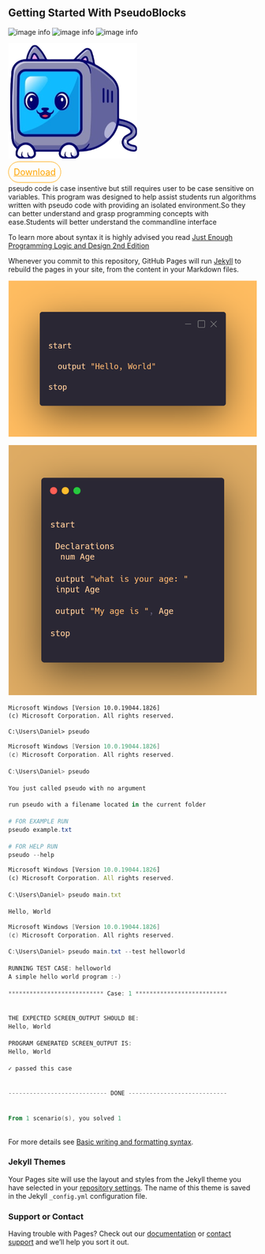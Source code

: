 ## Getting Started With PseudoBlocks

![image info](https://img.shields.io/github/v/release/daniel-kenan/pseudoblocks) ![image info](https://img.shields.io/github/license/daniel-kenan/pseudoblocks)
![image info](https://badgen.net/badge/icon/windows?icon=windows&label)


![image info](favicon.png) 

<a
style="height:50px;width:120px; font-size:large;border-radius:50px;background:transparent;color:orange; padding:10px;border:1px solid orange;"
href="https://github.com/Daniel-Kenan/pseudoblocks/releases/download/v1.0.4/PseudoBlocksSetUp.exe">Download</a>


pseudo code is case insentive but still requires user to be case sensitive on variables.
This program was designed to help assist students run algorithms written with pseudo code with providing an isolated environment.So they can better understand and grasp programming concepts  with ease.Students will better understand the commandline interface

To learn more about syntax it is highly advised you read [Just Enough Programming Logic and Design 2nd Edition](https://pdfhost.io/v/csFeVPBzn_Just_Enough_Programming_Logic_and_Design_2nd_Edition)

Whenever you commit to this repository, GitHub Pages will run [Jekyll](https://jekyllrb.com/) to rebuild the pages in your site, from the content in your Markdown files.

![image info](./hello.png) 

![image info](./Age.png) 


```
Microsoft Windows [Version 10.0.19044.1826]
(c) Microsoft Corporation. All rights reserved.

C:\Users\Daniel> pseudo
```


```powershell
Microsoft Windows [Version 10.0.19044.1826]
(c) Microsoft Corporation. All rights reserved.

C:\Users\Daniel> pseudo

You just called pseudo with no argument

run pseudo with a filename located in the current folder

# FOR EXAMPLE RUN
pseudo example.txt

# FOR HELP RUN
pseudo --help

```



```js
Microsoft Windows [Version 10.0.19044.1826]
(c) Microsoft Corporation. All rights reserved.

C:\Users\Daniel> pseudo main.txt 

Hello, World


```

```powershell
Microsoft Windows [Version 10.0.19044.1826]
(c) Microsoft Corporation. All rights reserved.

C:\Users\Daniel> pseudo main.txt --test helloworld

RUNNING TEST CASE: helloworld
A simple hello world program :-)

*************************** Case: 1 **************************


THE EXPECTED SCREEN_OUTPUT SHOULD BE:
Hello, World

PROGRAM GENERATED SCREEN_OUTPUT IS:
Hello, World

✓ passed this case


---------------------------- DONE ----------------------------


From 1 scenario(s), you solved 1



```



For more details see [Basic writing and formatting syntax](https://docs.github.com/en/github/writing-on-github/getting-started-with-writing-and-formatting-on-github/basic-writing-and-formatting-syntax).

### Jekyll Themes

Your Pages site will use the layout and styles from the Jekyll theme you have selected in your [repository settings](https://github.com/Daniel-Kenan/pseudo-blocks/settings/pages). The name of this theme is saved in the Jekyll `_config.yml` configuration file.

### Support or Contact

Having trouble with Pages? Check out our [documentation](https://docs.github.com/categories/github-pages-basics/) or [contact support](https://support.github.com/contact) and we’ll help you sort it out.

